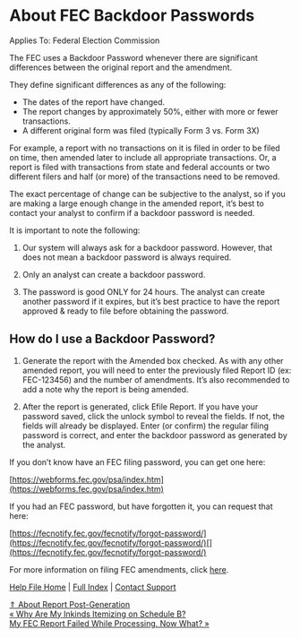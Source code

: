  About FEC Backdoor Passwords
==========

Applies To: Federal Election Commission

The FEC uses a Backdoor Password whenever there are significant differences between the original report and the amendment.

They define significant differences as any of the following:

* The dates of the report have changed.
* The report changes by approximately 50%, either with more or fewer transactions.
* A different original form was filed (typically Form 3 vs. Form 3X)

For example, a report with no transactions on it is filed in order to be filed on time, then amended later to include all appropriate transactions. Or, a report is filed with transactions from state and federal accounts or two different filers and half (or more) of the transactions need to be removed.

The exact percentage of change can be subjective to the analyst, so if you are making a large enough change in the amended report, it’s best to contact your analyst to confirm if a backdoor password is needed.

It is important to note the following:

1. Our system will always ask for a backdoor password. However, that does not mean a backdoor password is always required.

2. Only an analyst can create a backdoor password.

3. The password is good ONLY for 24 hours. The analyst can create another password if it expires, but it’s best practice to have the report approved & ready to file before obtaining the password.

How do I use a Backdoor Password?
----------

1. Generate the report with the Amended box checked. As with any other amended report, you will need to enter the previously filed Report ID (ex: FEC-123456) and the number of amendments. It’s also recommended to add a note why the report is being amended.

2. After the report is generated, click Efile Report. If you have your password saved, click the unlock symbol to reveal the fields. If not, the fields will already be displayed. Enter (or confirm) the regular filing password is correct, and enter the backdoor password as generated by the analyst.

If you don’t know have an FEC filing password, you can get one here:

[https://webforms.fec.gov/psa/index.htm](https://webforms.fec.gov/psa/index.htm)

If you had an FEC password, but have forgotten it, you can request that here:

[https://fecnotify.fec.gov/fecnotify/forgot-password/](https://fecnotify.fec.gov/fecnotify/forgot-password/)[](https://fecnotify.fec.gov/fecnotify/forgot-password/)

For more information on filing FEC amendments, click [here](https://ispolitical.com/best-practices-for-filing-fec-amendments/).

[Help File Home](/help/) | [Full Index](/Help-File-Directory/) | [Contact Support](mailto:support@ISPolitical.com)

[⇑ About Report Post-Generation](/About-Report-Post-Generation)  
[« Why Are My Inkinds Itemizing on Schedule B?](/Why-Are-My-Inkinds-Itemizing-on-Schedule-B)  
[My FEC Report Failed While Processing. Now What? »](/My-FEC-Report-Failed-While-Processing-Now-What)